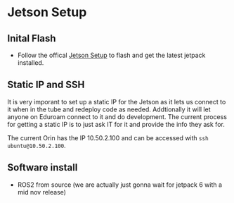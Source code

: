 # Jetson Setup

## Inital Flash
- Follow the offical [Jetson Setup](https://developer.nvidia.com/embedded/learn/get-started-jetson-orin-nano-devkit) to flash and get the latest jetpack installed. 

## Static IP and SSH
It is very imporant to set up a static IP for the Jetson as it lets us connect to it when in the tube and redeploy code as needed. Addtionally it will let anyone on Eduroam connect to it and do development. The current process for getting a static IP is to just ask IT for it and provide the info they ask for.

The current Orin has the IP 10.50.2.100 and can be accessed with
`ssh ubuntu@10.50.2.100`. 

## Software install
- ROS2 from source (we are actually just gonna wait for jetpack 6 with a mid nov release)

